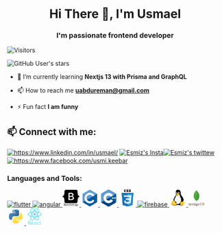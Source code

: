 

<!-- <img align="top" alt="Coding" width="700" src="https://user-images.githubusercontent.com/95717548/212018024-8bfa3eea-89dc-4a4a-8373-cc4d526fe6ba.png"/> -->
<h1 align="center">Hi  There 👋, I'm Usmael</h1>
<h3 align="center">  <span>I'm passionate frontend developer</span></h3>
<!-- <img align="right" alt="Coding" width="400" src="https://cdn.dribbble.com/users/926537/screenshots/4502924/python-2.gif"/> -->
<p align="left"> <img src="https://komarev.com/ghpvc/?username=usmaelabdureman&label=Profile%20Visitors&color=0e75b6&style=flat" alt="Visitors" /> </p>

![GitHub User's stars](https://img.shields.io/github/stars/Usmaelabdureman?style=flat-square)
<!-- - 🔭 I’m currently working on **Hospital Appointmnet system** -->

- 🌱 I’m currently learning **Nextjs 13 with Prisma and GraphQL**

<!-- - 💬 Ask me about **Flutter, React** -->

- 📫 How to reach me **uabdureman@gmail.com**

- ⚡ Fun fact **I am funny**

<h2 align="left"> 📫  Connect with me:</h2>
<p align="left">
 
  <a href="https://www.linkedin.com/in/usmael/" target="_blank"><img align="center" src="https://raw.githubusercontent.com/rahuldkjain/github-profile-readme-generator/master/src/images/icons/Social/linked-in-alt.svg" alt="https://www.linkedin.com/in/usmael/" height="30" width="40" /></a>
 <a href="https://www.instagram.com/esmizth/" target="_blank"><img align="center" src="https://user-images.githubusercontent.com/95717548/212019755-e7d92c7d-796e-480f-bfcc-fb9aacb3a981.png" alt="Esmiz's Insta" height="30" width="40" /></a><a href="https://twitter.com/abduremanusmael" target="_blank"><img align="center" src="https://raw.githubusercontent.com/rahuldkjain/github-profile-readme-generator/master/src/images/icons/Social/twitter.svg" alt="Esmiz's twittew" height="30" width="40" /></a>
  <a href="https://www.facebook.com/usmi.keebar" target="blank"><img align="center" src="https://raw.githubusercontent.com/rahuldkjain/github-profile-readme-generator/master/src/images/icons/Social/facebook.svg" alt="https://www.facebook.com/usmi.keebar" height="30" width="40" /></a>
</p>
<h3 align="left">Languages and Tools:</h3>
<p align="left"> 
    <a href="https://flutter.dev" target="_blank" rel="noreferrer"> <img src="https://www.vectorlogo.zone/logos/flutterio/flutterio-icon.svg" alt="flutter" width="40" height="40"/> </a> 
   <a href="https://angular.io" target="_blank" rel="noreferrer"> <img src="https://angular.io/assets/images/logos/angular/angular.svg" alt="angular" width="40" height="40"/> </a> <a href="https://getbootstrap.com" target="_blank" rel="noreferrer"> <img src="https://raw.githubusercontent.com/devicons/devicon/master/icons/bootstrap/bootstrap-plain-wordmark.svg" alt="bootstrap" width="40" height="40"/> </a> <a href="https://www.cprogramming.com/" target="_blank" rel="noreferrer"> <img src="https://raw.githubusercontent.com/devicons/devicon/master/icons/c/c-original.svg" alt="c" width="40" height="40"/> </a> <a href="https://www.w3schools.com/cpp/" target="_blank" rel="noreferrer"> <img src="https://raw.githubusercontent.com/devicons/devicon/master/icons/cplusplus/cplusplus-original.svg" alt="cplusplus" width="40" height="40"/> </a> <a href="https://www.w3schools.com/css/" target="_blank" rel="noreferrer"> <img src="https://raw.githubusercontent.com/devicons/devicon/master/icons/css3/css3-original-wordmark.svg" alt="css3" width="40" height="40"/> </a> <a href="https://firebase.google.com/" target="_blank" rel="noreferrer"> 
 <img src="https://www.vectorlogo.zone/logos/firebase/firebase-icon.svg" alt="firebase" width="40" height="40"/> </a> <a href="https://www.linux.org/" target="_blank" rel="noreferrer"> <img src="https://raw.githubusercontent.com/devicons/devicon/master/icons/linux/linux-original.svg" alt="linux" width="40" height="40"/> </a> 
  <a href="https://www.mongodb.com/" target="_blank" rel="noreferrer"> <img src="https://raw.githubusercontent.com/devicons/devicon/master/icons/mongodb/mongodb-original-wordmark.svg" alt="mongodb" width="40" height="40"/> </a>
<a href="https://www.python.org" target="_blank" rel="noreferrer"> <img src="https://raw.githubusercontent.com/devicons/devicon/master/icons/python/python-original.svg" alt="python" width="40" height="40"/> </a> <a href="https://reactjs.org/" target="_blank" rel="noreferrer"> <img src="https://raw.githubusercontent.com/devicons/devicon/master/icons/react/react-original-wordmark.svg" alt="react" width="40" height="40"/> </a>

<!-- <h3 align="left">Support:</h3> -->
<!-- <p><a href="https://www.buymeacoffee.com/usmael"> <img align="left" src="https://cdn.buymeacoffee.com/buttons/v2/default-yellow.png" height="50" width="210" alt="https://www.buymeacoffee.com/usmael" /></a></p><br><br> -->
<!-- 
 <p>&nbsp;<img align="center" src="https://github-readme-stats.vercel.app/api?user=Usmaelabdureman&show_icons=true&locale=en" alt="usmaelabdureman" /></p> -->
 
<!-- <p><img align="start" src="https://github-readme-streak-stats.herokuapp.com/?user=Usmaelabdureman&" alt="usmaelabdureman" /></p>  -->


